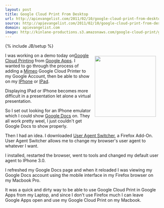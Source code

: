 ```yaml
---
layout: post
title: Google Cloud Print From Desktop
url: http://apievangelist.com/2011/02/10/google-cloud-print-from-desktop/
source: http://apievangelist.com/2011/02/10/google-cloud-print-from-desktop/
domain: apievangelist.com
image: http://kinlane-productions.s3.amazonaws.com/google-cloud-print/google-mobile-cloud-print.png
---
```

{% include JB/setup %}<p><img style="padding: 10px;" src="http://kinlane-productions.s3.amazonaws.com/google-cloud-print/google-mobile-cloud-print.png" alt="" width="200" align="right" />I was working on a demo today on<a href="http://www.kinlane.com/2011/02/google-cloud-print-proxy-cloud-printer/" target="_blank">Google Cloud Printing</a> from <a href="http://www.kinlane.com/category/google/google-apps-google/">Google Apps</a>. I wanted to go through the process of adding a <a href="http://www.mimeo.com">Mimeo</a> Google Cloud Printer to my Google Account, then be able to show on my <a href="http://www.kinlane.com/category/mobile/iphone/">IPhone</a> or <a href="http://www.kinlane.com/category/mobile/ipad/">IPad</a>.<p></p>
Displaying IPad or IPhone becomes more difficult in a presentation let alone a virtual presentation.<p></p>
So I set out looking for an IPhone emulator which I could show <a href="http://www.kinlane.com/category/google/google-docs/">Google Docs</a> on. They all work pretty weel, I just couldn't get Google Docs to show properly.<p></p>
Then I had an idea. I downloaded <a href="https://addons.mozilla.org/en-us/firefox/addon/user-agent-switcher/" target="_blank">User Agent Switcher</a>, a Firefox Add-On. User Agent Switcher allows me to change my browser's user agent to whatever I want.<p></p>
I installed, restarted the browser, went to tools and changed my default user agent to IPhone 3.0.<p></p>
I refreshed my Google Docs page and when it reloaded I was viewing my Google Docs account using the mobile interface in my Firefox browser on my Macbook Pro.<p></p>
It was a quick and dirty way to be able to use Google Cloud Print in Google Apps from my Laptop, and since I don't use Firefox much I can leave Google Apps open and use my Google Cloud Print on my Macbook.
</p>

